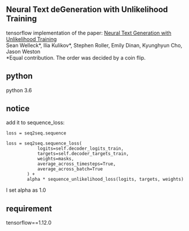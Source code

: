## Neural Text deGeneration with Unlikelihood Training
tensorflow implementation of the paper:
    [Neural Text Generation with Unlikelihood Training](https://arxiv.org/pdf/1908.04319.pdf)\
    Sean Welleck\*, Ilia Kulikov\*, Stephen Roller, Emily Dinan, Kyunghyun Cho, Jason Weston\
    \*Equal contribution. The order was decided by a coin flip.

## python
python 3.6

## notice
add it to sequence_loss:
```
loss = seq2seq.sequence

loss = seq2seq.sequence_loss(
            logits=self.decoder_logits_train,
            targets=self.decoder_targets_train,
            weights=masks,
            average_across_timesteps=True,
            average_across_batch=True
        ) +
        alpha * sequence_unlikelihood_loss(logits, targets, weights)

```
I set alpha as 1.0

## requirement
tensorflow==1.12.0
